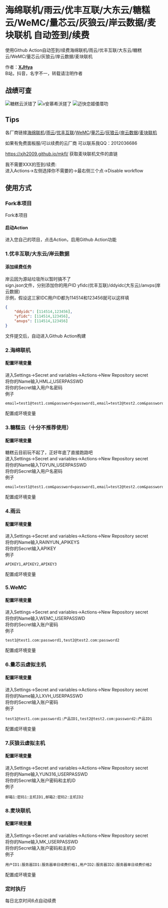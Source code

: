 # 海绵联机/雨云/优丰互联/大东云/糖糕云/WeMC/量芯云/灰狼云/岸云数据/麦块联机 自动签到/续费

使用Github Action自动签到/续费海绵联机/雨云/优丰互联/大东云/糖糕云/WeMC/量芯云/灰狼云/岸云数据/麦块联机<br>

作者：**[XJHya](https://github.com/xjh2009)**<br>
B站，抖音，名字不一，转载请注明作者<br>
## 战绩可查
![糖糕云沃错了](https://github.com/user-attachments/assets/056e82a1-b24c-4f9b-850e-6634355cd9f7)
![v安慕希沃搓了](https://github.com/user-attachments/assets/40660395-2829-4738-ad8e-55a60cffb503)
![迈快恋姬倭厝叻](https://github.com/user-attachments/assets/ba0367f2-e0f7-4d56-bef9-bc60305583ad)

## Tips

各厂商链接[海绵联机](https://www.yunmc.vip/)/[雨云](https://www.rainyun.com/)/[优丰互联](https://www.disxcloud.com/)/[WeMC](https://wemc.cc/)/[量芯云](https://idc.prolzy.com/)/[灰狼云](https://www.yun316.net/)/[岸云数据](https://www.anvps.cn/)/[麦块联机](https://minekuai.com/)

如果有免费面板服/可以续费的云厂商 可以联系我QQ：2012036686

https://xjh2009.github.io/mkfl/ 获取麦块联机文件的直链

我不需要XXX的签到/续费: <br>
进入Actions->左侧选择你不需要的->最右侧三个点->Disable workflow

## 使用方式

### Fork本项目
Fork本项目<br>
#### 启动Action
进入您自己的项目，点击Action，启用Github Action功能<br>

### 1.优丰互联/大东云/岸云数据


#### 添加续费任务
岸云因为源站垃圾所以暂时搞不了 <br>
sign.json文件，分别添加你的用户ID yfidc(优丰互联)/ddyidc(大东云)/anvps(岸云数据)<br>
示例，假设这三家IDC用户ID都为114514和123456就可以这样填
<br>
```json
{
    "ddyidc": [114514,123456],    
    "yfidc": [114514,123456],
    "anvps": [114514,123456]
}
```
文件提交后，自动进入Github Action构建

### 2.海绵联机

#### 配置环境变量
进入Settings->Secret and variables->Actions->New Repository secret<br>
将你的Name输入HMLJ_USERPASSWD<br>
将你的Secret输入用户名密码<br>
例子
```
email=test1@test1.com&password=password1,email=test2@test2.com&password=password2
```
配置成环境变量

### 3.糖糕云（十分不推荐使用）

#### 配置环境变量
糖糕云目前玩不起了，正好年底了直接跑路吧<br>
进入Settings->Secret and variables->Actions->New Repository secret <br>
将你的Name输入TGYUN_USERPASSWD<br>
将你的Secret输入用户名密码<br>
例子
```
email=test1@test1.com&password=password1,email=test2@test2.com&password=password2
```
配置成环境变量

### 4.雨云

#### 配置环境变量
进入Settings->Secret and variables->Actions->New Repository secret<br>
将你的Name输入RAINYUN_APIKEYS<br>
将你的Secret输入APIKEY<br>
例子
```
APIKEY1,APIKEY2,APIKEY3
```
配置成环境变量

### 5.WeMC

#### 配置环境变量
进入Settings->Secret and variables->Actions->New Repository secret<br>
将你的Name输入WEMC_USERPASSWD<br>
将你的Secret输入账户密码<br>
例子
```
test1@test1.com:password1,test2@test2.com:password2
```
配置成环境变量

### 6.量芯云虚拟主机

#### 配置环境变量
进入Settings->Secret and variables->Actions->New Repository secret<br>
将你的Name输入LXVH_USERPASSWD<br>
将你的Secret输入账户密码<br>
例子
```
test1@test1.com:password1:产品ID1,test2@test2.com:password2:产品ID1
```
配置成环境变量

### 7.灰狼云虚拟主机

#### 配置环境变量
进入Settings->Secret and variables->Actions->New Repository secret<br>
将你的Name输入YUN316_USERPASSWD<br>
将你的Secret输入账户密码和主机ID<br>
例子
```
邮箱1:密码1:主机ID1,邮箱2:密码2:主机ID2
```
### 8.麦块联机

#### 配置环境变量
进入Settings->Secret and variables->Actions->New Repository secret<br>
将你的Name输入MK_USERPASSWD<br>
将你的Secret输入账户密码和主机ID<br>
例子
```
用户ID1:服务器ID1:服务器单日续费价格1,用户ID2:服务器ID2:服务器单日续费价格2
```
配置成环境变量



### 定时执行
每日北京时间6点自动续费<br>
